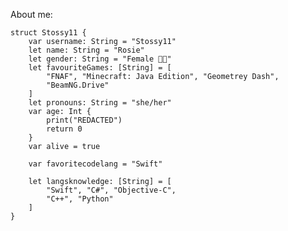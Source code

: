 About me:

```
struct Stossy11 {
    var username: String = "Stossy11"
    let name: String = "Rosie"
    let gender: String = "Female 🏳️‍⚧️"
    let favouriteGames: [String] = [
        "FNAF", "Minecraft: Java Edition", "Geometrey Dash",
        "BeamNG.Drive"
    ]
    let pronouns: String = "she/her"
    var age: Int {
        print("REDACTED")
        return 0
    }
    var alive = true
    
    var favoritecodelang = "Swift"
    
    let langsknowledge: [String] = [
        "Swift", "C#", "Objective-C",
        "C++", "Python"
    ]
}
```

<!---
stossy11/stossy11 is a ✨ special ✨ repository because its `README.md` (this file) appears on your GitHub profile.
You can click the Preview link to take a look at your changes amogus.
--->
